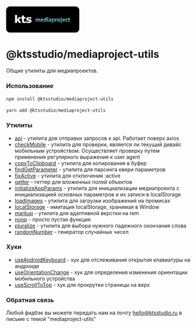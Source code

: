 ![kts](./logo.png)

# @ktsstudio/mediaproject-utils

Общие утилиты для медиапроектов.

### Использование

`npm install @ktsstudio/mediaproject-utils`

`yarn add @ktsstudio/mediaproject-utils`

### Утилиты

* [api](./src/api.ts) - утилита для отправки запросов к api. Работает поверх axios
* [checkMobile](./src/checkMobile.ts) - утилита для проверки, является ли текущий девайс мобильным устройством. Осуществляет проверку путем применения регулярного выражения к user agent
* [copyToClipboard](./src/copyToClipboard.ts) - утилита для копирования в буфер
* [findGetParameter](./src/findGetParameter.ts) - утилита для парсинга квери параметров
* [fixActive](./src/fixActive.ts) - утилита для отключения :active
* [getter](./src/getter.ts) - геттер для вложенных полей объектов
* [initializeAppParams](./src/initializeAppParams.ts) - утилита для инициализации медиапроекта с инициализацией основных параметров и их записи в localStorage
* [loadImages](./src/loadImages.ts) - утилита для загрузки изображений на промисах
* [localStorage](./src/localStorage.ts) - имитация localStorage, хранимая в Window
* [markup](./src/markup.ts) - утилита для адаптивной верстки на rem
* [noop](./src/noop.ts) - просто пустая функция
* [pluralize](./src/pluralize.ts) - утилита для выбора нужного падежного окончания слова
* [randomNumber](./src/randomNumber.ts) - генератор случайных чисел

### Хуки

* [useAndroidKeyboard](./src/hooks/useAndroidKeyboard.ts) - хук для отслеживания открытия клавиатуры на андроиде
* [useOrientationChange](./src/hooks/useOrientationChange.ts) - хук для определения изменения ориентации мобильного устройства
* [useScrollToTop](./src/hooks/useScrollToTop.ts) - хук для прокрутки страницы на верх


### Обратная связь

Любой фидбэк вы можете передать нам на почту [hello@ktsstudio.ru](mailto:hello@ktsstudio.ru) в письме с темой "mediaproject-utils"
